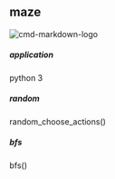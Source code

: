 ## maze

![cmd-markdown-logo](http://pd2nmxi57.bkt.clouddn.com/maze.png)

##### application

python 3

##### random

random_choose_actions()

##### bfs

bfs()
